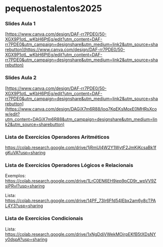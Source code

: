 # pequenostalentos2025
### Slides Aula 1
[https://www.canva.com/design/DAF-rr7PDE0/50-XGX9P1otL_wKbH6PtEg/edit?utm_content=DAF-rr7PDE0&utm_campaign=designshare&utm_medium=link2&utm_source=sharebutton](https://www.canva.com/design/DAF-rr7PDE0/50-XGX9P1otL_wKbH6PtEg/edit?utm_content=DAF-rr7PDE0&utm_campaign=designshare&utm_medium=link2&utm_source=sharebutton)

### Slides Aula 2
[https://www.canva.com/design/DAF-rr7PDE0/50-XGX9P1otL_wKbH6PtEg/edit?utm_content=DAF-rr7PDE0&utm_campaign=designshare&utm_medium=link2&utm_source=sharebutton](https://www.canva.com/design/DAGiX7m6R88/Ioq7KqEKsMoxE0MHRsXcow/edit?utm_content=DAGiX7m6R88&utm_campaign=designshare&utm_medium=link2&utm_source=sharebutton)

### Lista de Exercícios Operadores Aritméticos

https://colab.research.google.com/drive/1jRmUI4W2Y1WytF2JmKjKcsaBk1fgKuVA?usp=sharing

### Lista de Exercícios Operadores Lógicos e Relacionais

Exemplos: https://colab.research.google.com/drive/1LrC0EN6EH9iep9pCD9r_wpVV9ZsjPRvI?usp=sharing

Lista: https://colab.research.google.com/drive/14PF_73lr6Ffd54IEbx2am6y8cTPAL4Y3?usp=sharing

### Lista de Exercícios Condicionais

Lista: https://colab.research.google.com/drive/1xNgDdjVWekMOirpEKfB5tXDsNYy0dspA?usp=sharing

